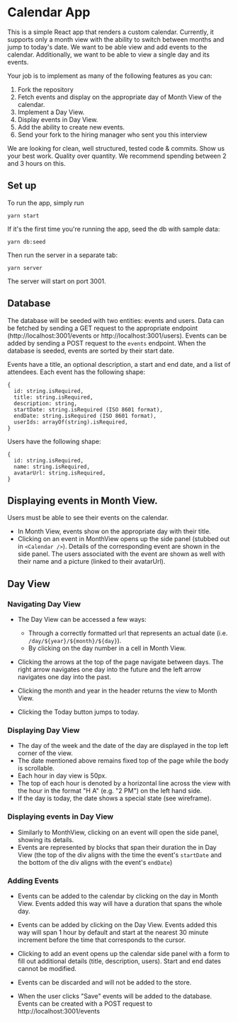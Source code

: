 # Calendar App

This is a simple React app that renders a custom calendar. Currently, it supports only a month view with the ability to switch between months and jump to today's date. We want to be able view and add events to the calendar. Additionally, we want to be able to view a single day and its events.

Your job is to implement as many of the following features as you can:
1) Fork the repository
2) Fetch events and display on the appropriate day of Month View of the calendar.
3) Implement a Day View.
4) Display events in Day View.
5) Add the ability to create new events.
6) Send your fork to the hiring manager who sent you this interview

We are looking for clean, well structured, tested code & commits. Show us your best work. Quality over quantity. We recommend spending between 2 and 3 hours on this.

## Set up
To run the app, simply run
```
yarn start
```

If it's the first time you're running the app, seed the db with sample data:
```
yarn db:seed
```

Then run the server in a separate tab:
```
yarn server
```

The server will start on port 3001.

## Database
The database will be seeded with two entities: events and users. Data can be fetched by sending a GET request to the appropriate endpoint (http://localhost:3001/events or http://localhost:3001/users). Events can be added by sending a POST request to the `events` endpoint. When the database is seeded, events are sorted by their start date.

Events have a title, an optional description, a start and end date, and a list of attendees. Each event has the following shape:
```
{
  id: string.isRequired,
  title: string.isRequired,
  description: string,
  startDate: string.isRequired (ISO 8601 format),
  endDate: string.isRequired (ISO 8601 format),
  userIds: arrayOf(string).isRequired,
}
```

Users have the following shape:
```
{
  id: string.isRequired,
  name: string.isRequired,
  avatarUrl: string.isRequired,
}
```

## Displaying events in Month View.
Users must be able to see their events on the calendar.

- In Month View, events show on the appropriate day with their title.
- Clicking on an event in MonthView opens up the side panel (stubbed out in `<Calendar />`). Details of the corresponding event are shown in the side panel. The users associated with the event are shown as well with their name and a picture (linked to their avatarUrl).

## Day View

### Navigating Day View
- The Day View can be accessed a few ways:
  - Through a correctly formatted url that represents an actual date (i.e. `/day/${year}/${month}/${day}`).
  - By clicking on the day number in a cell in Month View.

- Clicking the arrows at the top of the page navigate between days. The right arrow navigates one day into the future and the left arrow navigates one day into the past.
- Clicking the month and year in the header returns the view to Month View.
- Clicking the Today button jumps to today.

### Displaying Day View
- The day of the week and the date of the day are displayed in the top left corner of the view.
- The date mentioned above remains fixed top of the page while the body is scrollable.
- Each hour in day view is 50px.
- The top of each hour is denoted by a horizontal line across the view with the hour in the format "H A" (e.g. "2 PM") on the left hand side.
- If the day is today, the date shows a special state (see wireframe).

### Displaying events in Day View
- Similarly to MonthView, clicking on an event will open the side panel, showing its details.
- Events are represented by blocks that span their duration the in Day View (the top of the div aligns with the time the event's `startDate` and the bottom of the div aligns with the event's `endDate`)

### Adding Events
- Events can be added to the calendar by clicking on the day in Month View. Events added this way will have a duration that spans the whole day.

- Events can be added by clicking on the Day View. Events added this way will span 1 hour by default and start at the nearest 30 minute increment before the time that corresponds to the cursor.

- Clicking to add an event opens up the calendar side panel with a form to fill out additional details (title, description, users). Start and end dates cannot be modified.

- Events can be discarded and will not be added to the store.
- When the user clicks "Save" events will be added to the database. Events can be created with a POST request to http://localhost:3001/events
